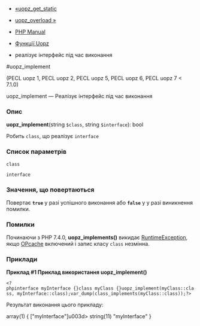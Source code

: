 - [«uopz_get_static](function.uopz-get-static.md)
- [uopz_overload »](function.uopz-overload.md)

- [PHP Manual](index.md)
- [Функції Uopz](ref.uopz.md)
- реалізує інтерфейс під час виконання

#uopz_implement

(PECL uopz 1, PECL uopz 2, PECL uopz 5, PECL uopz 6, PECL uopz 7 \<
7.1.0)

uopz_implement — Реалізує інтерфейс під час виконання

### Опис

**uopz_implement**(string `$class`, string `$interface`): bool

Робить `class`, що реалізує `interface`

### Список параметрів

`class`

`interface`

### Значення, що повертаються

Повертає **`true`** у разі успішного виконання або **`false`** у
у разі виникнення помилки.

### Помилки

Починаючи з PHP 7.4.0, **uopz_implements()** викидає
[RuntimeException](class.runtimeexception.md), якщо
[OPcache](book.opcache.md) включений і запис класу `class` незмінна.

### Приклади

**Приклад #1 Приклад використання **uopz_implement()****

` <?phpinterface myInterface {}class myClass {}uopz_implement(myClass::class, myInterface::class);var_dump(class_implements(myClass::class));?> `

Результат виконання цього прикладу:

array(1) {
["myInterface"]u003d>
string(11) "myInterface"
}
